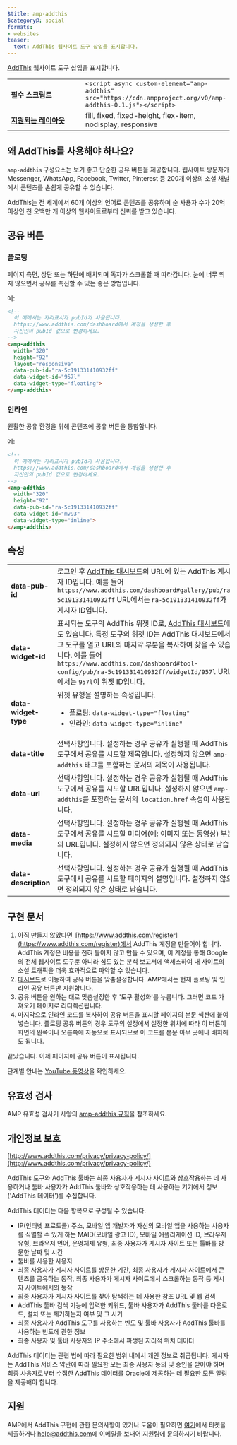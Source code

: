 ```yaml
---
$title: amp-addthis
$category@: social
formats:
- websites
teaser:
  text: AddThis 웹사이트 도구 삽입을 표시합니다.
---
```



<!--
Copyright 2018 The AMP HTML Authors. All Rights Reserved.

Licensed under the Apache License, Version 2.0 (the "License");
you may not use this file except in compliance with the License.
You may obtain a copy of the License at

      http://www.apache.org/licenses/LICENSE-2.0

Unless required by applicable law or agreed to in writing, software
distributed under the License is distributed on an "AS-IS" BASIS,
WITHOUT WARRANTIES OR CONDITIONS OF ANY KIND, either express or implied.
See the License for the specific language governing permissions and
limitations under the License.
-->



[AddThis](https://www.addthis.com) 웹사이트 도구 삽입을 표시합니다.

<table>
  <tr>
    <td width="40%"><strong>필수 스크립트</strong></td>
    <td><code>&lt;script async custom-element="amp-addthis" src="https://cdn.ampproject.org/v0/amp-addthis-0.1.js"&gt;&lt;/script&gt;</code></td>
  </tr>
  <tr>
    <td class="col-fourty"><strong><a href="../../../documentation/guides-and-tutorials/develop/style_and_layout/control_layout.md">지원되는 레이아웃</a></strong></td>
    <td>fill, fixed, fixed-height, flex-item, nodisplay, responsive</td>
  </tr>
</table>


## 왜 AddThis를 사용해야 하나요?

`amp-addthis` 구성요소는 보기 좋고 단순한 공유 버튼을 제공합니다. 웹사이트 방문자가 Messenger, WhatsApp, Facebook, Twitter, Pinterest 등 200개 이상의 소셜 채널에서 콘텐츠를 손쉽게 공유할 수 있습니다.

AddThis는 전 세계에서 60개 이상의 언어로 콘텐츠를 공유하며 순 사용자 수가 20억 이상인 천 오백만 개 이상의 웹사이트로부터 신뢰를 받고 있습니다.

## 공유 버튼

### 플로팅

페이지 측면, 상단 또는 하단에 배치되며 독자가 스크롤할 때 따라갑니다. 눈에 너무 띄지 않으면서 공유를 촉진할 수 있는 좋은 방법입니다.

예:
```html
<!--
  이 예에서는 자리표시자 pubId가 사용됩니다.
  https://www.addthis.com/dashboard에서 계정을 생성한 후
  자신만의 pubId 값으로 변경하세요.
-->
<amp-addthis
  width="320"
  height="92"    
  layout="responsive"
  data-pub-id="ra-5c191331410932ff"
  data-widget-id="957l"
  data-widget-type="floating">
</amp-addthis>
```

### 인라인

원활한 공유 환경을 위해 콘텐츠에 공유 버튼을 통합합니다.

예:
```html
<!--
  이 예에서는 자리표시자 pubId가 사용됩니다.
  https://www.addthis.com/dashboard에서 계정을 생성한 후
  자신만의 pubId 값으로 변경하세요.
-->
<amp-addthis
  width="320"
  height="92"
  data-pub-id="ra-5c191331410932ff"
  data-widget-id="mv93"
  data-widget-type="inline">
</amp-addthis>
```

## 속성

<table>
  <tr>
    <td width="40%"><strong>data-pub-id</strong></td>
    <td>로그인 후 <a href="https://addthis.com/dashboard">AddThis 대시보드</a>의 URL에 있는 AddThis 게시자 ID입니다. 예를 들어 <code>https://www.addthis.com/dashboard#gallery/pub/ra-5c191331410932ff</code> URL에서는 <code>ra-5c191331410932ff</code>가 게시자 ID입니다.</td>
  </tr>
  <tr>
    <td width="40%"><strong>data-widget-id</strong></td>
    <td>표시되는 도구의 AddThis 위젯 ID로, <a href="https://addthis.com/dashboard">AddThis 대시보드</a>에도 있습니다. 특정 도구의 위젯 ID는 AddThis 대시보드에서 그 도구를 열고 URL의 마지막 부분을 복사하여 찾을 수 있습니다. 예를 들어 <code>https://www.addthis.com/dashboard#tool-config/pub/ra-5c191331410932ff/widgetId/957l</code> URL에서는 <code>957l</code>이 위젯 ID입니다.</td>
  </tr>
  <tr>
    <td width="40%"><strong>data-widget-type</strong></td>
    <td>위젯 유형을 설명하는 속성입니다.
      <ul>
        <li>플로팅: <code>data-widget-type="floating"</code></li>
        <li>인라인: <code>data-widget-type="inline"</code></li>
      </ul></td>
    </tr>
    <tr>
      <td width="40%"><strong>data-title</strong></td>
      <td>선택사항입니다. 설정하는 경우 공유가 실행될 때 AddThis 도구에서 공유를 시도할 제목입니다. 설정하지 않으면 <code>amp-addthis</code> 태그를 포함하는 문서의 제목이 사용됩니다.</td>
    </tr>
    <tr>
      <td width="40%"><strong>data-url</strong></td>
      <td>선택사항입니다. 설정하는 경우 공유가 실행될 때 AddThis 도구에서 공유를 시도할 URL입니다. 설정하지 않으면 <code>amp-addthis</code>를 포함하는 문서의  <code>location.href</code> 속성이 사용됩니다.</td>
    </tr>
    <tr>
      <td width="40%"><strong>data-media</strong></td>
      <td>선택사항입니다. 설정하는 경우 공유가 실행될 때 AddThis 도구에서 공유를 시도할 미디어(예: 이미지 또는 동영상) 부분의 URL입니다. 설정하지 않으면 정의되지 않은 상태로 남습니다.</td>
    </tr>
    <tr>
      <td width="40%"><strong>data-description</strong></td>
      <td>선택사항입니다. 설정하는 경우 공유가 실행될 때 AddThis 도구에서 공유를 시도할 페이지의 설명입니다. 설정하지 않으면 정의되지 않은 상태로 남습니다.</td>
    </tr>
  </table>

## 구현 문서

1. 아직 만들지 않았다면  [https://www.addthis.com/register](https://www.addthis.com/register)에서 AddThis 계정을 만들어야 합니다. AddThis 계정은 비용을 전혀 들이지 않고 만들 수 있으며, 이 계정을 통해 Google의 전체 웹사이트 도구뿐 아니라 심도 있는 분석 보고서에 액세스하여 내 사이트의 소셜 트래픽을 더욱 효과적으로 파악할 수 있습니다.
1. [대시보드](https://addthis.com/dashboard)로 이동하여 공유 버튼을 맞춤설정합니다. AMP에서는 현재 플로팅 및 인라인 공유 버튼만 지원합니다.
1. 공유 버튼을 원하는 대로 맞춤설정한 후 '도구 활성화'를 누릅니다. 그러면 코드 가져오기 페이지로 리디렉션됩니다.
1. 마지막으로 인라인 코드를 복사하여 공유 버튼을 표시할 페이지의 본문 섹션에 붙여넣습니다. 플로팅 공유 버튼의 경우 도구의 설정에서 설정한 위치에 따라 이 버튼이 화면의 왼쪽이나 오른쪽에 자동으로 표시되므로 이 코드를 본문 아무 곳에나 배치해도 됩니다.

끝났습니다. 이제 페이지에 공유 버튼이 표시됩니다.

단계별 안내는 [YouTube 동영상](https://www.youtube.com/watch?v=BSkuAB4er2o)을 확인하세요.
<amp-youtube width="480" height="270" data-videoid="BSkuAB4er2o" layout="responsive"></amp-youtube>

## 유효성 검사

AMP 유효성 검사기 사양의 [amp-addthis 규칙](https://github.com/ampproject/amphtml/blob/master/extensions/amp-addthis/validator-amp-addthis.protoascii)을 참조하세요.

## 개인정보 보호

[http://www.addthis.com/privacy/privacy-policy/](http://www.addthis.com/privacy/privacy-policy/)

AddThis 도구와 AddThis 툴바는 최종 사용자가 게시자 사이트와 상호작용하는 데 사용하거나 툴바 사용자가 AddThis 툴바와 상호작용하는 데 사용하는 기기에서 정보('AddThis 데이터')를 수집합니다.

AddThis 데이터는 다음 항목으로 구성될 수 있습니다.

* IP(인터넷 프로토콜) 주소, 모바일 앱 개발자가 자신의 모바일 앱을 사용하는 사용자를 식별할 수 있게 하는 MAID(모바일 광고 ID), 모바일 애플리케이션 ID, 브라우저 유형, 브라우저 언어, 운영체제 유형, 최종 사용자가 게시자 사이트 또는 툴바를 방문한 날짜 및 시간
* 툴바를 사용한 사용자
* 최종 사용자가 게시자 사이트를 방문한 기간, 최종 사용자가 게시자 사이트에서 콘텐츠를 공유하는 동작, 최종 사용자가 게시자 사이트에서 스크롤하는 동작 등 게시자 사이트에서의 동작
* 최종 사용자가 게시자 사이트를 찾아 탐색하는 데 사용한 참조 URL 및 웹 검색
* AddThis 툴바 검색 기능에 입력한 키워드, 툴바 사용자가 AddThis 툴바를 다운로드, 설치 또는 제거하는지 여부 및 그 시기
* 최종 사용자가 AddThis 도구를 사용하는 빈도 및 툴바 사용자가 AddThis 툴바를 사용하는 빈도에 관한 정보
* 최종 사용자 및 툴바 사용자의 IP 주소에서 파생된 지리적 위치 데이터

AddThis 데이터는 관련 법에 따라 필요한 범위 내에서 개인 정보로 취급됩니다. 게시자는 AddThis 서비스 약관에 따라 필요한 모든 최종 사용자 동의 및 승인을 받아야 하며 최종 사용자로부터 수집한 AddThis 데이터를 Oracle에 제공하는 데 필요한 모든 알림을 제공해야 합니다.

## 지원

AMP에서 AddThis 구현에 관한 문의사항이 있거나 도움이 필요하면 [여기](https://www.addthis.com/support/)에서 티켓을 제출하거나 [help@addthis.com](mailto%3ahelp@addthis.com)에 이메일을 보내어 지원팀에 문의하시기 바랍니다.
